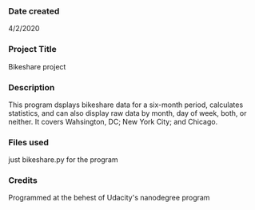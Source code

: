 ### Date created
4/2/2020

### Project Title
Bikeshare project

### Description
This program dsplays bikeshare data for a six-month period, calculates statistics, and can also display raw data by month, day of week, both, or neither. It covers Wahsington, DC; New York City; and Chicago.

### Files used
just bikeshare.py for the program

### Credits
Programmed at the behest of Udacity's nanodegree program
